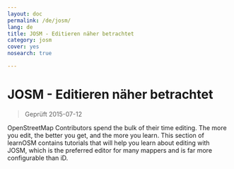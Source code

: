 ```yaml
---
layout: doc
permalink: /de/josm/
lang: de
title: JOSM - Editieren näher betrachtet
category: josm
cover: yes
nosearch: true

---
```


JOSM - Editieren näher betrachtet
================

> Geprüft 2015-07-12

OpenStreetMap Contributors spend the bulk of their time editing. The more you edit, the better you get, and the more you learn. This section of learnOSM contains tutorials that will help you learn about editing with JOSM, which is the preferred editor for many mappers and is far more configurable than iD.